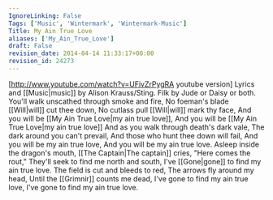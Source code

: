 ```yaml
---
IgnoreLinking: False
Tags: ['Music', 'Wintermark', 'Wintermark-Music']
Title: My Ain True Love
aliases: ['My_Ain_True_Love']
draft: False
revision_date: 2014-04-14 11:33:17+00:00
revision_id: 24273
---
```


[http://www.youtube.com/watch?v=UFivZrPygRA youtube version]
Lyrics and [[Music|music]] by Alison Krauss/Sting. Filk by Jude or Daisy or both.
You'll walk unscathed through smoke and fire,
No foeman's blade [[Will|will]] cut thee down,
No cutlass pull [[Will|will]] mark thy face,
And you will be [[My Ain True Love|my ain true love]],
And you will be [[My Ain True Love|my ain true love]]
And as you walk through death's dark vale,
The dark around you can't prevail,
And those who hunt thee down will fail,
And you will be my ain true love,
And you will be my ain true love.
Asleep inside the dragon's mouth,
[[The Captain|The captain]] cries, "Here comes the rout,"
They'll seek to find me north and south,
I've [[Gone|gone]] to find my ain true love.
The field is cut and bleeds to red,
The arrows fly around my head,
Until the [[Grimnir]] counts me dead,
I've gone to find my ain true love,
I've gone to find my ain true love.